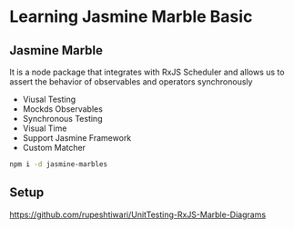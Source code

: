 # Learning Jasmine Marble Basic

## Jasmine Marble

It is a node package that integrates with RxJS Scheduler and allows us to assert the behavior of observables and
operators synchronously

- Viusal Testing
- Mockds Observables
- Synchronous Testing
- Visual Time
- Support Jasmine Framework
- Custom Matcher

```bash
npm i -d jasmine-marbles
```

## Setup
https://github.com/rupeshtiwari/UnitTesting-RxJS-Marble-Diagrams
